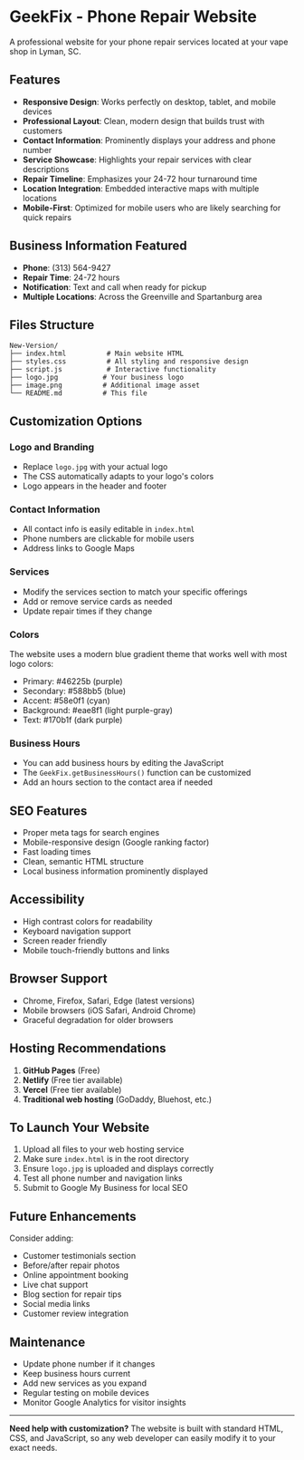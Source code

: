 # GeekFix - Phone Repair Website

A professional website for your phone repair services located at your vape shop in Lyman, SC.

## Features

- **Responsive Design**: Works perfectly on desktop, tablet, and mobile devices
- **Professional Layout**: Clean, modern design that builds trust with customers
- **Contact Information**: Prominently displays your address and phone number
- **Service Showcase**: Highlights your repair services with clear descriptions
- **Repair Timeline**: Emphasizes your 24-72 hour turnaround time
- **Location Integration**: Embedded interactive maps with multiple locations
- **Mobile-First**: Optimized for mobile users who are likely searching for quick repairs

## Business Information Featured

- **Phone**: (313) 564-9427
- **Repair Time**: 24-72 hours
- **Notification**: Text and call when ready for pickup
- **Multiple Locations**: Across the Greenville and Spartanburg area

## Files Structure

```
New-Version/
├── index.html          # Main website HTML
├── styles.css          # All styling and responsive design
├── script.js           # Interactive functionality
├── logo.jpg           # Your business logo
├── image.png          # Additional image asset
└── README.md          # This file
```

## Customization Options

### Logo and Branding
- Replace `logo.jpg` with your actual logo
- The CSS automatically adapts to your logo's colors
- Logo appears in the header and footer

### Contact Information
- All contact info is easily editable in `index.html`
- Phone numbers are clickable for mobile users
- Address links to Google Maps

### Services
- Modify the services section to match your specific offerings
- Add or remove service cards as needed
- Update repair times if they change

### Colors
The website uses a modern blue gradient theme that works well with most logo colors:
- Primary: #46225b (purple)
- Secondary: #588bb5 (blue)
- Accent: #58e0f1 (cyan)
- Background: #eae8f1 (light purple-gray)
- Text: #170b1f (dark purple)

### Business Hours
- You can add business hours by editing the JavaScript
- The `GeekFix.getBusinessHours()` function can be customized
- Add an hours section to the contact area if needed

## SEO Features

- Proper meta tags for search engines
- Mobile-responsive design (Google ranking factor)
- Fast loading times
- Clean, semantic HTML structure
- Local business information prominently displayed

## Accessibility

- High contrast colors for readability
- Keyboard navigation support
- Screen reader friendly
- Mobile touch-friendly buttons and links

## Browser Support

- Chrome, Firefox, Safari, Edge (latest versions)
- Mobile browsers (iOS Safari, Android Chrome)
- Graceful degradation for older browsers

## Hosting Recommendations

1. **GitHub Pages** (Free)
2. **Netlify** (Free tier available)
3. **Vercel** (Free tier available)
4. **Traditional web hosting** (GoDaddy, Bluehost, etc.)

## To Launch Your Website

1. Upload all files to your web hosting service
2. Make sure `index.html` is in the root directory
3. Ensure `logo.jpg` is uploaded and displays correctly
4. Test all phone number and navigation links
5. Submit to Google My Business for local SEO

## Future Enhancements

Consider adding:
- Customer testimonials section
- Before/after repair photos
- Online appointment booking
- Live chat support
- Blog section for repair tips
- Social media links
- Customer review integration

## Maintenance

- Update phone number if it changes
- Keep business hours current
- Add new services as you expand
- Regular testing on mobile devices
- Monitor Google Analytics for visitor insights

---

**Need help with customization?** The website is built with standard HTML, CSS, and JavaScript, so any web developer can easily modify it to your exact needs.

